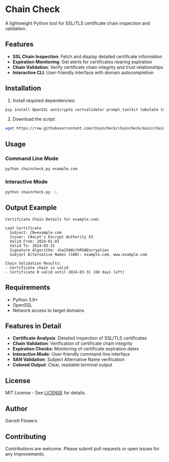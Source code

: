 # Chain Check

A lightweight Python tool for SSL/TLS certificate chain inspection and validation.

## Features

- **SSL Chain Inspection**: Fetch and display detailed certificate information
- **Expiration Monitoring**: Get alerts for certificates nearing expiration
- **Chain Validation**: Verify certificate chain integrity and trust relationships
- **Interactive CLI**: User-friendly interface with domain autocompletion

## Installation

1. Install required dependencies:
```bash
pip install OpenSSL asn1crypto certvalidator prompt_toolkit tabulate tqdm
```

2. Download the script:
```bash
wget https://raw.githubusercontent.com/chaincheck/chaincheck/main/chaincheck.py
```

## Usage

### Command Line Mode
```bash
python chaincheck.py example.com
```

### Interactive Mode
```bash
python chaincheck.py -i
```

## Output Example
```
Certificate Chain Details for example.com:

Leaf Certificate
  Subject: CN=example.com
  Issuer: CN=Let's Encrypt Authority X3
  Valid From: 2024-01-01
  Valid To: 2024-03-31
  Signature Algorithm: sha256WithRSAEncryption
  Subject Alternative Names (SAN): example.com, www.example.com

Chain Validation Results:
- Certificate chain is valid
- Certificate 0 valid until 2024-03-31 (60 days left)
```

## Requirements

- Python 3.6+
- OpenSSL
- Network access to target domains

## Features in Detail

- **Certificate Analysis**: Detailed inspection of SSL/TLS certificates
- **Chain Validation**: Verification of certificate chain integrity
- **Expiration Checks**: Monitoring of certificate expiration dates
- **Interactive Mode**: User-friendly command-line interface
- **SAN Validation**: Subject Alternative Name verification
- **Colored Output**: Clear, readable terminal output

## License

MIT License - See [LICENSE](LICENSE) for details.

## Author

Garrett Flowers  

## Contributing

Contributions are welcome. Please submit pull requests or open issues for any improvements.
